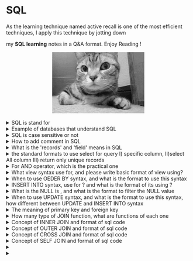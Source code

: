 # SQL
As the learning technique named active recall is one of the most efficient techniques, I apply this technique by jotting down <br>

my **SQL learning** notes in a Q&A format. Enjoy Reading !


<p align="center">
  <img src="https://github.com/RadchaneepornC/SQL/blob/main/Image/cat.gif" alt="Alt text" width="50%">
</p>




 <details>
 <summary> SQL is stand for</summary>
     
   ```Structureed query language```
 
 </details>

 <details>
 <summary> Example of databases that understand SQL</summary>
     
   ```Oracle, MySQL,PostgreSQL, Microsoft SQL Server, IBM Db2, MS Access```
 
 </details>

<details>
 <summary> SQL is case sensitive or not</summary>
     
   ```No, but the clause using with LIKE, NOT LIKE are case sensitive```
 
 </details>

 <details>
 <summary> How to add comment in SQL</summary>
     
   ```sql

      /* comment */
        or
      --Comment
   ```
 
 </details>

 
 <details>
 <summary> What is the 'records' and 'field' means in SQL </summary>
     
   ```
      records = rows

      field = column

   ```
 </details>


 <details> <summary> the standard formats to use select for query I) specific column, II)select All column III) return only unique records</summary>

<br>

**I) specific column**

    
```sql
    
    SELECT column_name1, column_name2,…
    FROM table_name
    WHERE condition;
```
    
    
**II) select All column**
    
 ```sql
    SELECT (*)
    FROM table_name
    WHERE condition;
```
    
    but if COUNT(*) mean count all rows
    
**III) return only unique records**
    
```sql
    SELECT DISTINCT column_name1, column_name2,…
    FROM table_name
    WHERE condition;
```
</details>

 <details>
 <summary> For AND operator, which is the practical one  </summary>
     
**I)**
```sql
SELECT column_name
FROM table_name
WHERE condition>20 AND condition <30;
```

**II)**

```sql

SELECT column_name
FROM table_name
WHERE condition>20 AND <30;

```


<ul><details><summary> The answer is </summary>
I) is correct, II) is syntax error

If want to write in the form of II)

```sql

SELECT column_name
FROM table_name
WHERE condition BETWEEN 20 AND 30; --but this is include 20,30

```

</details></ul>
</details>


 <details>
 <summary>What view syntax use for, and please write basic format of view using?</summary>

 the virtual table that is the result of a saved SQL SELECT statement, stored for future use and not stored in the data base

```sql
 --format 
CREATE VIEW view_name AS
SELECT coumn_name1, column_name2, colum_name3
FROM table_name;

--no result set created for view
--avoid to use ORDER BY in the structure of view creating, if want to use, use when recall the view for using instead
```

```sql
--when recall the view to use
SELECT column_name1, column_name2
FROM view_name;

```

 </details>

 <details>
 <summary> When to use OEDER BY syntax, and what is the format to use this syntax </summary>

```ORDER BY``` uses when want to sort the result set numeriacally or alphabetically, the format of using is
   
```sql

SELECT column_name1, column_name2,…
FROM table_name
ORDER BY column_name1, column_name2 DESC;

/*this mean you sort the row in column 1 ascendingly(DEFULT,no need to write ASC
 (A to Z, min to max) for the repeated value of column 1, you will sort the row
 in column 2 descendingly */
```
 
 </details>

 <details>
 <summary> INSERT INTO syntax, use for ? and what is the format of its using ? </summary>
     
  ```INSERT INTO used``` to insert new row to the table

formats are below

**I) insert data in every column** <br>

(can both specific column name and does not, for later case, make sure that values are in the correct order that you want)
   
 ```sql

 --specify column
INSERT INTO tablename(column_name1, column_name2, column_name3)
VALUES ('value_to_column1', 'value_to_column2','value_to_column3')
--should input ' ' both string and integer values

--do not specify column
INSERT INTO tablename
VALUES ('value_to_column1', 'value_to_column2','value_to_column3')

```

**II) insert data for specific columns** <br>


   
 ```sql

INSERT INTO tablename(column_name1, column_name3)
VALUES ('value_to_column1','value_to_column3')
--NULL will appear in the column2 area since we do not provide the value

```


 </details>
 
<details>
 <summary>What is the NULL is , and what is the format to filter the NULL value</summary>
     
- NULL is missing value (can come from human error, information not available, Unknown, other)
- The format is

```sql

   --Filter NULL
SELECT column_name1
FROM table_name
WHERE column_name1 IS NULL;

--Filter out NULL
SELECT column_name1
FROM table_name
WHERE column_name1 IS NOT NULL;
```

<details><summary>If we use COUNT(column_name) and COUNT(*), these two will include the NULL or not</summary>

- COUNT(column_name) not include NULL values
- COUNT(*) will include NULL values
  
</details>
</details>

<details><summary>When to use UPDATE syntax, and what is the format to use this syntax, how different between UPDATE and INSERT INTO syntax</summary>

 - UPDATE has function like itselfs name, use to update some old values in the table with the new one

```sql

--update some values in those specific column
UPDATE tablename
SET column_name1 = 'value_to_update_in_column1', column_name2 = 'value_to_update_in_column2'
WHERE condition;

--update in whole colum with new value
UPDATE tablename
SET column_name1 = 'value_to_update_in_column1', column_name2 = 'value_to_update_in_column2'

--values in column1 and column2 will be updated
```
- UPDATE is different from INSERT INTO in the way that UPDATE just update the old value with new value, but INSERT INTO uses for add new values as new row of the table
</details>


<details><summary>The meaning of primary key and foreign key</summary>
TBC
</details>


<details><summary>How many type of JOIN function, what are functions of each one </summary>

**more than 4 types: e.g.**

- INNER JOIN
- OUTER JOIN
- CROSS JOIN
- SELF JOIN

</details>
<details><summary>Concept of INNER JOIN and format of sql code</summary>

**Inner Join**: like the intersection operation in high-school mathematics topic named set

**I)**

```sql
FROM table_name1 AS t1

```

**II)**

[1]specify the key area that intersect each other

[2]in case that the key intersection field have the same column name on both table, can use this> USING (table_name); [2] in stead of ON [1] syntax 

[3] in case that have multiple joins, specify either table_name1 or table_name2 and can use either [3]+[4] or [5] for the third join

```sql
INNER JOIN table_name2 AS t2       
ON t1.column_name_table1 = t2.column_name_table2 --[1] 
USING (column_name) --[2]
- - - - - - - - - - - - - - - - - - - - - - - - - - - - - - - - -
INNER JOIN table_name1 --[3]
ON t1.column_name_table1 = t2.column_name_table2 --[4] 
AND t1.column_name_table1 = t2.column_name_table2 --[5] 


```


**III)**

- t1.column_name_table1 (in case that the name of this column has on both table, need to specify table name)
- column_name_table1(in case that the name of this 	column is unique for both table)
- column_name_table 2 AS result_set_name (If want 	define new column name shown in the result set)

```sql

SELECT t1.column_name_table1, column_name_table 2 AS result_set_name 

```


</details>



<details><summary>Concept of OUTER JOIN and format of sql code</summary><br>

   <ul><details><summary>RIGHT JOIN</summary>
    
- returns all records in the right table (table that identify secondly after RIGHT JOIN syntax), and those records in the left table (table that identify firstly after FROM syntax) that match on the joint field provided (can written as RIGHT OUTER JOIN)

```sql

SELECT id, left_val, right_val
FROM left_table
RIGHT JOIN right_table
ON left_table.id=right_table.id

```

   
   
   </details></ul>


   
   <ul><details><summary>LEFT JOIN</summary>

  - return all records in the left table (table that identify firstly after FROM syntax), and those records in the right table (table that identify secondly after LEFT   JOIN   syntax) that match on the joint field provided
     
```sql

  SELECT id, left_val, right_val
  FROM left_table 
  LEFT JOIN right_table
  ON left_table.id=right_table.id

```

   
   
   </details></ul>

   <ul><details><summary>FULL JOIN</summary>
    combines the left join and right join, return all key area and for the records that do not have in any table(either left or right) the return shown as NULL

  ```sql

    SELECT id, left_val, right_val
    FROM left_table
    FULL JOIN right_table
    ON left_table.id=right_table.id

 ```

   </details></ul>
   
   <ul><details><summary>Example of situation applied with INNER & OUTER JOIN</summary>

  - You sell houses and have two tables, listing_prices and price_sold. You want a table with sale prices and listing prices, only if you know both. For this case, choose appropriate type of join
      > INNER JOIN > notice from the phrase ‘only if you know both’ meaning the same key area

   - You run a pizza delivery service with loyal clients. You want a table of clients and their weekly orders, with nulls if there are no orders, For this case, choose appropriate type of join
      > LEFT JOIN OR RIGHT JOIN >notice from this phrase ‘with nulls if there are no orders’
   - You want a report of whether your patients have reached out to you, or you have reached out to them. You are find with nulls for either conditions, For this case, choose appropriate type of join
      > FULL JOIN is appropriate, notice from, You are find with nulls for either conditions
   
   </details></ul>


</details>

<details><summary>Concept of CROSS JOIN and format of sql code</summary></details>

<details><summary>Concept of SELF JOIN and format of sql code</summary></details>

<details><summary></summary></details>
<details><summary></summary></details>

